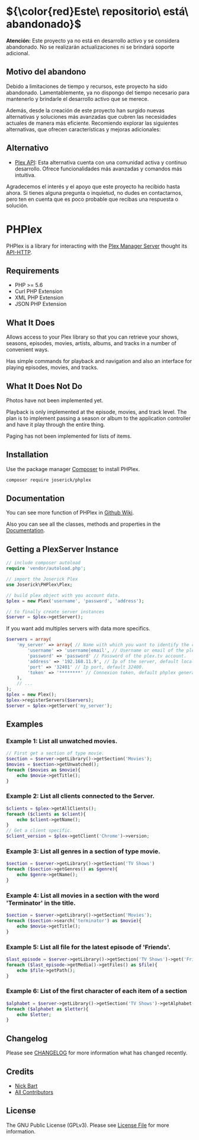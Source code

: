 # ${\color{red}Este\ repositorio\ está\ abandonado}$


**Atención:** Este proyecto ya no está en desarrollo activo y se considera abandonado. No se realizarán actualizaciones ni se brindará soporte adicional.

## Motivo del abandono

Debido a limitaciones de tiempo y recursos, este proyecto ha sido abandonado. Lamentablemente, ya no dispongo del tiempo necesario para mantenerlo y brindarle el desarrollo activo que se merece.

Además, desde la creación de este proyecto han surgido nuevas alternativas y soluciones más avanzadas que cubren las necesidades actuales de manera más eficiente. Recomiendo explorar las siguientes alternativas, que ofrecen características y mejoras adicionales:

## Alternativo

- [Plex API](https://github.com/jc21/plex-api): Esta alternativa cuenta con una comunidad activa y continuo desarrollo. Ofrece funcionalidades más avanzadas y comandos más intuitiva.

Agradecemos el interés y el apoyo que este proyecto ha recibido hasta ahora. Si tienes alguna pregunta o inquietud, no dudes en contactarnos, pero ten en cuenta que es poco probable que recibas una respuesta o solución.

# PHPlex

PHPlex is a library for interacting with the [Plex Manager Server](https://www.plex.tv) thought its [API-HTTP](https://github.com/Arcanemagus/plex-api/wiki/Plex-Web-API-Overview).

## Requirements

 - PHP >= 5.6
 - Curl PHP Extension
 - XML PHP Extension
 - JSON PHP Extension

## What It Does
Allows access to your Plex library so that you can retrieve your shows, seasons, episodes, movies, artists, albums, and tracks in a number of convenient ways.

Has simple commands for playback and navigation and also an interface for playing episodes, movies, and tracks.

## What It Does Not Do
Photos have not been implemented yet.

Playback is only implemented at the episode, movies, and track level. The plan is to implement passing a season or album to the application controller and have it play through the entire thing.

Paging has not been implemented for lists of items.

## Installation

Use the package manager [Composer](https://getcomposer.org/) to install PHPlex.

```bash
composer require joserick/phplex
```
## Documentation
You can see more function of PHPlex in [Github Wiki](https://github.com/joserick/phplex/wiki).

Also you can see all the classes, methods and properties  in the [Documentation](https://joserick.com/docs/phplex/index.html).
## Getting a PlexServer Instance

```php
// include composer autoload
require 'vendor/autoload.php';

// import the Joserick Plex
use Joserick\PHPlex\Plex;

// build plex object with you account data.
$plex = new Plex('username', 'password', 'address');

// to finally create server instances
$server = $plex->getServer();
```
If you want add multiples  servers with data  more specifics.
```php
$servers = array(
	'my_server' => array( // Name with which you want to identify the configuration of the server.
		'username' => 'username|email', // Username or email of the plex.tv account.
		'password' => 'password' // Password of the plex.tv account.
		'address' => '192.168.11.9', // Ip of the server, default localhost.
		'port' => '32401' // Ip port, default 32400.
		'token' => '********' // Connexion token, default phplex generate one.
	),
	// ...
);
$plex = new Plex();
$plex->registerServers($servers);
$server = $plex->getServer('my_server');
```
## Examples
### Example 1: List all unwatched movies.
```php
// First get a section of type movie.
$section = $server->getLibrary()->getSection('Movies');
$movies = $section->getUnwatched();
foreach ($movies as $movie){
	echo $movie->getTitle();
}
```
### Example 2: List all clients connected to the Server.
```php
$clients = $plex->getAllClients();
foreach ($clients as $client){
	echo $client->getName();
}
// Get a client specific.
$client_version = $plex->getClient('Chrome')->version;
```
### Example 3: List all genres in a section of type movie.
```php
$section = $server->getLibrary()->getSection('TV Shows')
foreach ($section->getGenres() as $genre){
	echo $genre->getName();
}
```
### Example 4: List all movies in a section with the word 'Terminator' in the title.
```php
$section = $server->getLibrary()->getSection('Movies');
foreach ($section->search('terminator') as $movie){
	echo $movie->getTitle();
}
```
### Example 5: List all file for the latest episode of 'Friends'.
```php
$last_episode = $server->getLibrary()->getSection('TV Shows')->get('Friends')->getEpisodes()[-1];
foreach ($last_episode->getMedia()->getFiles() as $file){
	echo $file->getPath();
}
```
### Example 6: List of the first character of each item of a section
```php
$alphabet = $server->getLibrary()->getSection('TV Shows')->getAlphabet();
foreach ($alphabet as $letter){
	echo $letter;
}
```
## Changelog
Please see [CHANGELOG](https://github.com/joserick/phplex/blob/master/CHANGELOG.md) for more information what has changed recently.
## Credits

 - [Nick Bart](https://github.com/nickbart)
 - [All Contributors](https://github.com/joserick/phplex/graphs/contributors)

## License

The GNU Public License (GPLv3). Please see [License File](https://github.com/joserick/phplex/blob/master/LICENSE) for more information.
